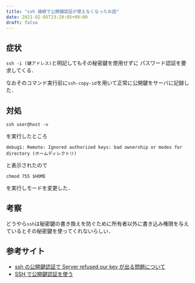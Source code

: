 ```yaml
---
title: "ssh 接続で公開鍵認証が使えなくなったお話"
date: 2021-02-05T23:29:05+09:00
draft: false
---
```


## 症状

`ssh -i (鍵アドレス)`と明記してもその秘密鍵を使用せずに
パスワード認証を要求してくる．

なおそのコマンド実行前に`ssh-copy-id`を用いて正常に公開鍵をサーバに記録した．

## 対処

```
ssh user@host -v
```

を実行したところ

```
debug1: Remote: Ignored authorized keys: bad ownership or modes for directory (ホームディレクトリ)
```

と表示されたので

```
chmod 755 $HOME
```

を実行しモードを変更した．

## 考察

どうやら`ssh`は秘密鍵の書き換えを防ぐために所有者以外に書き込み権限を与えているとその秘密鍵を使ってくれないらしい．

## 参考サイト

- [ssh の公開鍵認証で Server refused our key が出る問題について](http://shoyan.hatenablog.com/entry/20111117/1321546001)
- [SSH で公開鍵認証を使う](https://www.pistolfly.com/weblog/2007/02/ssh.html)
